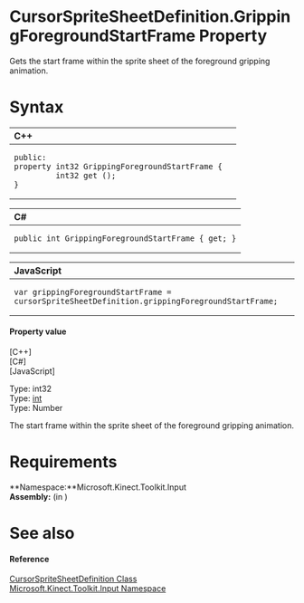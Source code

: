 CursorSpriteSheetDefinition.GrippingForegroundStartFrame Property  
=================================================================  

Gets the start frame within the sprite sheet of the foreground gripping animation. <span id="syntaxSection"></span>

Syntax  
======  

<table>
<colgroup>
<col width="100%" />
</colgroup>
<thead>
<tr class="header">
<th align="left">C++</th>
</tr>
</thead>
<tbody>
<tr class="odd">
<td align="left"><pre><code>public:  
property int32 GrippingForegroundStartFrame {  
         int32 get ();  
}</code></pre></td>
</tr>
</tbody>
</table>

<table>
<colgroup>
<col width="100%" />
</colgroup>
<thead>
<tr class="header">
<th align="left">C#</th>
</tr>
</thead>
<tbody>
<tr class="odd">
<td align="left"><pre><code>public int GrippingForegroundStartFrame { get; }</code></pre></td>
</tr>
</tbody>
</table>

<table>
<colgroup>
<col width="100%" />
</colgroup>
<thead>
<tr class="header">
<th align="left">JavaScript</th>
</tr>
</thead>
<tbody>
<tr class="odd">
<td align="left"><pre><code>var grippingForegroundStartFrame = cursorSpriteSheetDefinition.grippingForegroundStartFrame;</code></pre></td>
</tr>
</tbody>
</table>

<span id="ID4ER"></span>
#### Property value  

[C++]   
 [C\#]   
 [JavaScript]   

Type: int32  
Type: [int](http://msdn.microsoft.com/en-us/library/system.int32.aspx)  
Type: Number  

The start frame within the sprite sheet of the foreground gripping animation.  

<span id="requirements"></span>

Requirements  
============  

**Namespace:**Microsoft.Kinect.Toolkit.Input  
**Assembly:** (in )  

<span id="ID4E3"></span>

See also  
========  

<span id="ID4E5"></span>
#### Reference  

[CursorSpriteSheetDefinition Class](../../CursorSpriteSheetDefinit.md)  
 [Microsoft.Kinect.Toolkit.Input Namespace](../../../Kinect.Toolkit.Input.md)  



<!--Please do not edit the data in the comment block below.-->
<!--
TOCTitle : GrippingForegroundStartFrame Property
RLTitle : CursorSpriteSheetDefinition.GrippingForegroundStartFrame Property
KeywordK : GrippingForegroundStartFrame property
KeywordK : CursorSpriteSheetDefinition.GrippingForegroundStartFrame property
KeywordF : Microsoft.Kinect.Toolkit.Input.CursorSpriteSheetDefinition.GrippingForegroundStartFrame
KeywordF : CursorSpriteSheetDefinition.GrippingForegroundStartFrame
KeywordF : GrippingForegroundStartFrame
KeywordF : Microsoft.Kinect.Toolkit.Input.CursorSpriteSheetDefinition.GrippingForegroundStartFrame
KeywordA : P:Microsoft.Kinect.Toolkit.Input.CursorSpriteSheetDefinition.GrippingForegroundStartFrame
AssetID : P:Microsoft.Kinect.Toolkit.Input.CursorSpriteSheetDefinition.GrippingForegroundStartFrame
Locale : en-us
CommunityContent : 1
APIType : Managed
APILocation : 
APIName : Microsoft.Kinect.Toolkit.Input.CursorSpriteSheetDefinition.GrippingForegroundStartFrame
TargetOS : Windows
TopicType : kbSyntax
DevLang : VB
DevLang : CSharp
DevLang : JavaScript
DevLang : C++
DocSet : K4Wv2
ProjType : K4Wv2Proj
Technology : Kinect for Windows
Product : Kinect for Windows SDK v2
productversion : 20
-->
